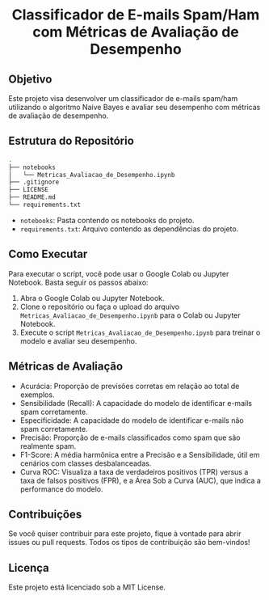 # <h1 align="center">Classificador de E-mails Spam/Ham com Métricas de Avaliação de Desempenho</h1>

## Objetivo

Este projeto visa desenvolver um classificador de e-mails spam/ham utilizando o algoritmo Naive Bayes e avaliar seu desempenho com métricas de avaliação de desempenho.

## Estrutura do Repositório

```bash
.
├── notebooks
│   └── Metricas_Avaliacao_de_Desempenho.ipynb
├── .gitignore
├── LICENSE
├── README.md
└── requirements.txt
```
* `notebooks`: Pasta contendo os notebooks do projeto.
* `requirements.txt`: Arquivo contendo as dependências do projeto.

## Como Executar

Para executar o script, você pode usar o Google Colab ou Jupyter Notebook. Basta seguir os passos abaixo:

1. Abra o Google Colab ou Jupyter Notebook.
2. Clone o repositório ou faça o upload do arquivo `Metricas_Avaliacao_de_Desempenho.ipynb` para o Colab ou Jupyter Notebook.
3. Execute o script `Metricas_Avaliacao_de_Desempenho.ipynb` para treinar o modelo e avaliar seu desempenho.

## Métricas de Avaliação

* Acurácia: Proporção de previsões corretas em relação ao total de exemplos.
* Sensibilidade (Recall): A capacidade do modelo de identificar e-mails spam corretamente.
* Especificidade: A capacidade do modelo de identificar e-mails não spam corretamente.
* Precisão: Proporção de e-mails classificados como spam que são realmente spam.
* F1-Score: A média harmônica entre a Precisão e a Sensibilidade, útil em cenários com classes desbalanceadas.
* Curva ROC: Visualiza a taxa de verdadeiros positivos (TPR) versus a taxa de falsos positivos (FPR), e a Área Sob a Curva (AUC), que indica a performance do modelo.

## Contribuições

Se você quiser contribuir para este projeto, fique à vontade para abrir issues ou pull requests. Todos os tipos de contribuição são bem-vindos!

## Licença

Este projeto está licenciado sob a MIT License.